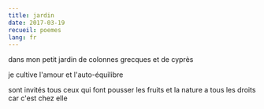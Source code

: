 ```yaml
---
title: jardin
date: 2017-03-19
recueil: poemes
lang: fr
---
```


dans mon petit jardin
de colonnes grecques et de cyprès

je cultive l'amour et l'auto-équilibre

sont invités tous ceux qui font pousser les fruits
et la nature a tous les droits car c'est chez elle
